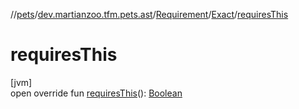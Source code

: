 //[pets](../../../../index.md)/[dev.martianzoo.tfm.pets.ast](../../index.md)/[Requirement](../index.md)/[Exact](index.md)/[requiresThis](requires-this.md)

# requiresThis

[jvm]\
open override fun [requiresThis](requires-this.md)(): [Boolean](https://kotlinlang.org/api/latest/jvm/stdlib/kotlin/-boolean/index.html)
